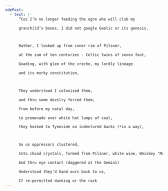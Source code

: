 ```yaml
---
odePost:
  - text: |-
      “Coz I’m no longer feeding the ogre who will club my

      granchild’s bones, I did not google Gaelic or its genesis,



      Rather, I looked up from inner rim of Pilsner,

      at the sum of ten centuries - Celtic twins of seven foot,

      Goading, with glee of the creche, my lordly lineage

      and its murky constitution,



      They understood I colonised them,

      and thru some devilry forced them,

      from before my natal day,

      to promenade over white hot lumps of coal,

      they hoiked to Tyneside on indentured backs (*in a way),



      So us oppressors clustered,

      Into choad crystals, formed from Pilsner, white wine, Whiskey ‘Mac’,

      And thru eye contact (daggered at the Gemini)

      Understood they’d hand ours back to us,

      If re-permitted dunking or the rack
---
```

